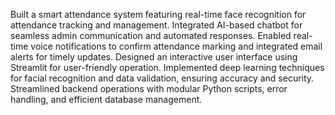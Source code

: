 Built a smart attendance system featuring real-time face recognition for attendance tracking and management.
Integrated AI-based chatbot for seamless admin communication and automated responses.
Enabled real-time voice notifications to confirm attendance marking and integrated email alerts for timely updates.
Designed an interactive user interface using Streamlit for user-friendly operation.
Implemented deep learning techniques for facial recognition and data validation, ensuring accuracy and security.
Streamlined backend operations with modular Python scripts, error handling, and efficient database management.
